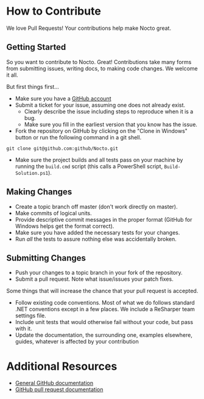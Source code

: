 # How to Contribute

We love Pull Requests! Your contributions help make Nocto great.

## Getting Started

So you want to contribute to Nocto. Great! Contributions take many forms from 
submitting issues, writing docs, to making code changes. We welcome it all.

But first things first...

* Make sure you have a [GitHub account](https://github.com/signup/free)
* Submit a ticket for your issue, assuming one does not already exist.
  * Clearly describe the issue including steps to reproduce when it is a bug.
  * Make sure you fill in the earliest version that you know has the issue.
* Fork the repository on GitHub by clicking on the "Clone in Windows" button or 
run the following command in a git shell.
```
git clone git@github.com:github/Nocto.git
```
* Make sure the project builds and all tests pass on your machine by running 
the `build.cmd` script (this calls a PowerShell script, `Build-Solution.ps1`).

## Making Changes

* Create a topic branch off master (don't work directly on master).
* Make commits of logical units.
* Provide descriptive commit messages in the proper format (GitHub for Windows 
  helps get the format correct).
* Make sure you have added the necessary tests for your changes.
* Run _all_ the tests to assure nothing else was accidentally broken.

## Submitting Changes

* Push your changes to a topic branch in your fork of the repository.
* Submit a pull request. Note what issue/issues your patch fixes.

Some things that will increase the chance that your pull request is accepted.

* Follow existing code conventions. Most of what we do follows standard .NET
  conventions except in a few places. We include a ReSharper team settings file.
* Include unit tests that would otherwise fail without your code, but pass with 
  it.
* Update the documentation, the surrounding one, examples elsewhere, guides, 
  whatever is affected by your contribution


# Additional Resources

* [General GitHub documentation](http://help.github.com/)
* [GitHub pull request documentation](http://help.github.com/send-pull-requests/)
